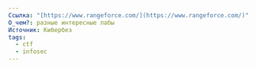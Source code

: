 ```yaml
---
Ссылка: "[https://www.rangeforce.com/](https://www.rangeforce.com/)"
О_чем?: разные интересные лабы
Источник: Кибербез
tags:
  - ctf
  - infosec
---
```

